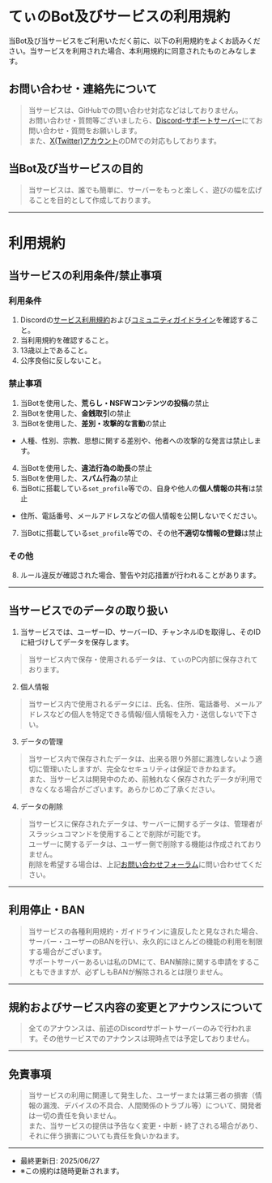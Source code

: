 # てぃのBot及びサービスの利用規約

当Bot及び当サービスをご利用いただく前に、以下の利用規約をよくお読みください。当サービスを利用された場合、本利用規約に同意されたものとみなします。

## お問い合わせ・連絡先について
> 当サービスは、GitHubでの問い合わせ対応などはしておりません。  
> お問い合わせ・質問等ございましたら、[Discord-サポートサーバー](https://discord.gg/a3H8GrMgKj)にてお問い合わせ・質問をお願いします。  
> また、[X(Twitter)アカウント](https://x.com/T_UZERO)のDMでの対応もしております。

## 当Bot及び当サービスの目的
> 当サービスは、誰でも簡単に、サーバーをもっと楽しく、遊びの幅を広げることを目的として作成しております。

---
# 利用規約
## 当サービスの利用条件/禁止事項
### **利用条件**
1. Discordの[サービス利用規約](https://support.discord.com/hc/ja/sections/115000344951-ポリシーと規約)および[コミュニティガイドライン](https://discord.com/guidelines)を確認すること。
2. 当利用規約を確認すること。
3. 13歳以上であること。
4. 公序良俗に反しないこと。

### **禁止事項**
1. 当Botを使用した、**荒らし・NSFWコンテンツの投稿**の禁止
2. 当Botを使用した、**金銭取引**の禁止
3. 当Botを使用した、**差別・攻撃的な言動**の禁止  
  - 人種、性別、宗教、思想に関する差別や、他者への攻撃的な発言は禁止します。

4. 当Botを使用した、**違法行為の助長**の禁止
5. 当Botを使用した、**スパム行為**の禁止
6. 当Botに搭載している`set_profile`等での、自身や他人の**個人情報の共有**は禁止  
  - 住所、電話番号、メールアドレスなどの個人情報を公開しないでください。
7. 当Botに搭載している`set_profile`等での、その他**不適切な情報の登録**は禁止

### **その他**
8. ルール違反が確認された場合、警告や対応措置が行われることがあります。
---

## 当サービスでのデータの取り扱い 
1. 当サービスでは、ユーザーID、サーバーID、チャンネルIDを取得し、そのIDに紐づけしてデータを保存します。
> 当サービス内で保存・使用されるデータは、てぃのPC内部に保存されております。

2. 個人情報
> 当サービス内で使用されるデータには、氏名、住所、電話番号、メールアドレスなどの個人を特定できる情報/個人情報を入力・送信しないで下さい。

3. データの管理
> 当サービス内で保存されたデータは、出来る限り外部に漏洩しないよう適切に管理いたしますが、完全なセキュリティは保証できかねます。  
> また、当サービスは開発中のため、前触れなく保存されたデータが利用できなくなる場合がございます。あらかじめご了承ください。

4. データの削除
> 当サービスに保存されたデータは、サーバーに関するデータは、管理者がスラッシュコマンドを使用することで削除が可能です。  
> ユーザーに関するデータは、ユーザー側で削除する機能は作成されておりません。  
> 削除を希望する場合は、上記[お問い合わせフォーラム](https://github.com/t-u-zero/Tannne-Bot/blob/main/docs/terms.md#%E3%81%8A%E5%95%8F%E3%81%84%E5%90%88%E3%82%8F%E3%81%9B%E9%80%A3%E7%B5%A1%E5%85%88%E3%81%AB%E3%81%A4%E3%81%84%E3%81%A6)に問い合わせてください。
---

## 利用停止・BAN
> 当サービスの各種利用規約・ガイドラインに違反したと見なされた場合、サーバー・ユーザーのBANを行い、永久的にほとんどの機能の利用を制限する場合がございます。  
> サポートサーバーあるいは私のDMにて、BAN解除に関する申請をすることもできますが、必ずしもBANが解除されるとは限りません。
---

## 規約およびサービス内容の変更とアナウンスについて
> 全てのアナウンスは、前述のDiscordサポートサーバーのみで行われます。その他サービスでのアナウンスは現時点では予定しておりません。
---

## 免責事項
> 当サービスの利用に関連して発生した、ユーザーまたは第三者の損害（情報の漏洩、デバイスの不具合、人間関係のトラブル等）について、開発者は一切の責任を負いません。  
> また、当サービスの提供は予告なく変更・中断・終了される場合があり、それに伴う損害についても責任を負いかねます。
---

- 最終更新日: 2025/06/27
- ※この規約は随時更新されます。
